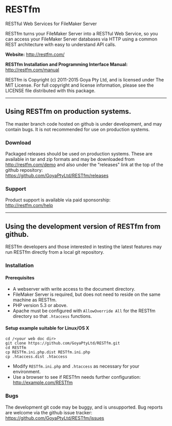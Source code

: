 # RESTfm
RESTful Web Services for FileMaker Server

RESTfm turns your FileMaker Server into a RESTful Web Service, so you can
access your FileMaker Server databases via HTTP using a common REST
architecture with easy to understand API calls.

**Website:**
http://restfm.com/

**RESTfm Installation and Programming Interface Manual:**
http://restfm.com/manual

RESTfm is Copyright (c) 2011-2015 Goya Pty Ltd, and is licensed under The
MIT License. For full copyright and license information, please see the LICENSE
file distributed with this package.

-----------------------------------

## Using RESTfm on production systems.
The master branch code hosted on github is under development, and may contain bugs. It is not recommended for use on production systems.

### Download
Packaged releases should be used on production systems. These are available in tar and zip formats and may be downloaded from http://restfm.com/demo and also under the "releases" link at the top of the github repository:  
https://github.com/GoyaPtyLtd/RESTfm/releases

### Support
Product support is available via paid sponsorship:  
http://restfm.com/help

----------------------------------------

## Using the development version of RESTfm from github.
RESTfm developers and those interested in testing the latest features may run RESTfm directly from a local git repository.

### Installation
#### Prerequisites 
  * A webserver with write access to the document directory.
  * FileMaker Server is required, but does not need to reside on the same machine as RESTfm.
  * PHP version 5.3 or above.
  * Apache must be configured with `AllowOverride All` for the RESTfm directory so that `.htaccess` functions.

#### Setup example suitable for Linux/OS X
    cd /<your web doc dir>
    git clone https://github.com/GoyaPtyLtd/RESTfm.git
    cd RESTfm
    cp RESTfm.ini.php.dist RESTfm.ini.php
    cp .htaccess.dist .htaccess
  * Modify `RESTfm.ini.php` and `.htaccess` as necessary for your environment.
  * Use a browser to see if RESTfm needs further configuration: http://example.com/RESTfm
  
### Bugs
The development git code may be buggy, and is unsupported. Bug reports are welcome via the github issue tracker:  
https://github.com/GoyaPtyLtd/RESTfm/issues
